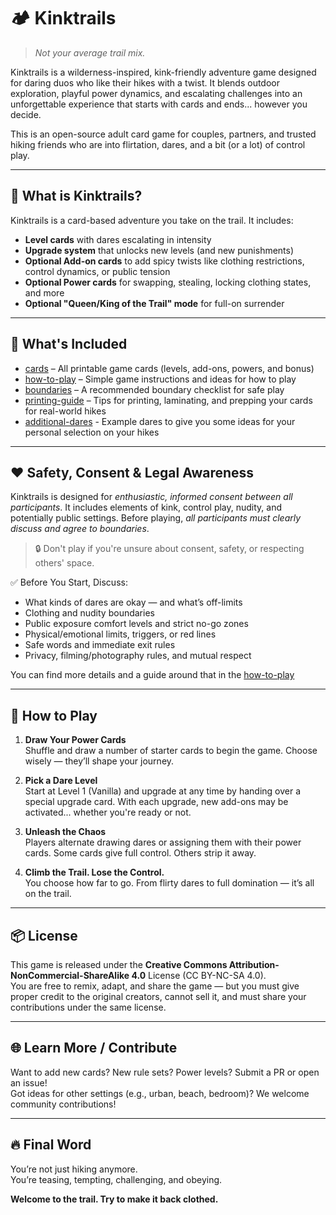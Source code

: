 # 🏕️ Kinktrails

> *Not your average trail mix.*

Kinktrails is a wilderness-inspired, kink-friendly adventure game designed for daring duos who like their hikes with a twist. It blends outdoor exploration, playful power dynamics, and escalating challenges into an unforgettable experience that starts with cards and ends... however you decide.

This is an open-source adult card game for couples, partners, and trusted hiking friends who are into flirtation, dares, and a bit (or a lot) of control play.

---

## 🌲 What is Kinktrails?

Kinktrails is a card-based adventure you take on the trail. It includes:

- **Level cards** with dares escalating in intensity
- **Upgrade system** that unlocks new levels (and new punishments)
- **Optional Add-on cards** to add spicy twists like clothing restrictions, control dynamics, or public tension
- **Optional Power cards** for swapping, stealing, locking clothing states, and more
- **Optional "Queen/King of the Trail" mode** for full-on surrender

---

## 🎒 What's Included

- [cards](cards) – All printable game cards (levels, add-ons, powers, and bonus)
- [how-to-play](how-to-play.md) – Simple game instructions and ideas for how to play
- [boundaries](boundaries.md) – A recommended boundary checklist for safe play
- [printing-guide](printing-guide.md) – Tips for printing, laminating, and prepping your cards for real-world hikes
- [additional-dares](additional-dares.md) - Example dares to give you some ideas for your personal selection on your hikes

---

## ❤️ Safety, Consent & Legal Awareness

Kinktrails is designed for *enthusiastic, informed consent between all participants*. It includes elements of kink, control play, nudity, and potentially public settings. Before playing, *all participants must clearly discuss and agree to boundaries*.

> 🔒 Don't play if you're unsure about consent, safety, or respecting others' space.

✅ Before You Start, Discuss:
- What kinds of dares are okay — and what’s off-limits
- Clothing and nudity boundaries
- Public exposure comfort levels and strict no-go zones
- Physical/emotional limits, triggers, or red lines
- Safe words and immediate exit rules
- Privacy, filming/photography rules, and mutual respect

You can find more details and a guide around that in the [how-to-play](how-to-play.md)

---

## 🔧 How to Play

1. **Draw Your Power Cards**  
   Shuffle and draw a number of starter cards to begin the game. Choose wisely — they’ll shape your journey.

2. **Pick a Dare Level**  
   Start at Level 1 (Vanilla) and upgrade at any time by handing over a special upgrade card. With each upgrade, new add-ons may be activated... whether you're ready or not.

3. **Unleash the Chaos**  
   Players alternate drawing dares or assigning them with their power cards. Some cards give full control. Others strip it away.

4. **Climb the Trail. Lose the Control.**  
   You choose how far to go. From flirty dares to full domination — it’s all on the trail.

---

## 📦 License

This game is released under the **Creative Commons Attribution-NonCommercial-ShareAlike 4.0** License (CC BY-NC-SA 4.0).  
You are free to remix, adapt, and share the game — but you must give proper credit to the original creators, cannot sell it, and must share your contributions under the same license.

---

## 🌐 Learn More / Contribute

Want to add new cards? New rule sets? Power levels? Submit a PR or open an issue!  
Got ideas for other settings (e.g., urban, beach, bedroom)? We welcome community contributions!

---

## 🔥 Final Word

You’re not just hiking anymore.  
You’re teasing, tempting, challenging, and obeying.

**Welcome to the trail. Try to make it back clothed.**